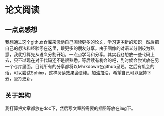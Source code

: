 # 论文阅读

## 一点点感想

我想通过这个github仓库来激励自己阅读更多的论文，学习更多新的知识，然后把自己的想法和经验写在这里，跟更多的朋友分享。由于图像的对语义分割较为熟悉，我就打算先从语义分割开始，一点点学习和分享。其实我也想放一些代码上去，只不过现在对于代码还不是很熟悉。等后续有机会的吧，到时候会尝试放在另一个仓库里面。目前所有的分享都将以Markdown在github呈现。之后有机会的话，可以尝试Sphinx，这样阅读效果会更棒。加油加油，希望自己可以坚持下去，坚持更新。

## 关于架构

我打算把文章都放在doc下，然后写文章所需要的插图等放在img下。